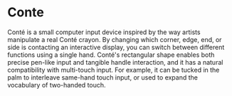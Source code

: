 # Conte
Conté is a small computer input device inspired by the way artists manipulate a real Conté crayon. By changing which corner, edge, end, or side is contacting an interactive display, you can switch between different functions using a single hand. Conté's rectangular shape enables both precise pen-like input and tangible handle interaction, and it has a natural compatibility with multi-touch input. For example, it can be tucked in the palm to interleave same-hand touch input, or used to expand the vocabulary of two-handed touch.
